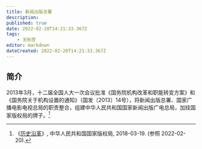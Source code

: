 ```yaml
---
title: 新闻出版总署
description:
published: true
date: 2022-02-20T14:21:33.367Z
tags:
    - 无标签
editor: markdown
dateCreated: 2022-02-20T14:21:33.367Z
---
```


## 简介

2013年3月，十二届全国人大一次会议批准《国务院机构改革和职能转变方案》和《国务院关于机构设置的通知》（国发〔2013〕14号），将新闻出版总署、国家广播电影电视总局的职责整合，组建中华人民共和国国家新闻出版广电总局，加挂国家版权局的牌子。[^476]

[^476]: 《[历史沿革](https://web.archive.org/web/20180319004125/http://www.ncac.gov.cn/chinacopyright/channels/476.html)》, 中华人民共和国国家版权局, 2018-03-19. (参照 2022-02-20).
